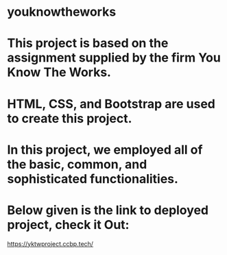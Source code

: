 # youknowtheworks

# This project is based on the assignment supplied by the firm You Know The Works. 
# HTML, CSS, and Bootstrap are used to create this project.
# In this project, we employed all of the basic, common, and sophisticated functionalities. 

# Below given is the link to deployed project, check it Out:
https://yktwproject.ccbp.tech/
